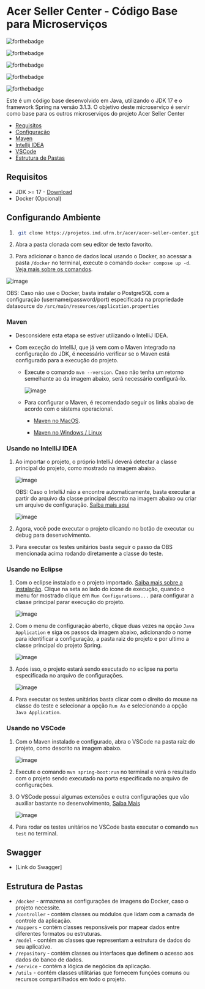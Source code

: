 # Acer Seller Center - Código Base para Microserviços

![forthebadge](https://img.shields.io/badge/Acer-83B81A.svg?style=for-the-badge&logo=Acer&logoColor=white)

![forthebadge](https://img.shields.io/badge/Spring-6DB33F.svg?style=for-the-badge&logo=Spring&logoColor=white)

![forthebadge](https://img.shields.io/badge/Spring%20Boot-6DB33F.svg?style=for-the-badge&logo=Spring-Boot&logoColor=white)

![forthebadge](https://img.shields.io/badge/Apache%20Maven-C71A36.svg?style=for-the-badge&logo=Apache-Maven&logoColor=white)

![forthebadge](https://img.shields.io/badge/PostgreSQL-4169E1.svg?style=for-the-badge&logo=PostgreSQL&logoColor=white)

Este é um código base desenvolvido em Java, utilizando o JDK 17 e o framework Spring na versão 3.1.3. O objetivo deste microserviço é servir como base para os outros microserviços do projeto Acer Seller Center

- [Requisitos](#requisitos)
- [Configuração](#configurando-ambiente)
- [Maven](#maven)
- [Intellij IDEA](#usando-no-intellij-idea)
- [VSCode](#usando-no-vscode)
- [Estrutura de Pastas](#estrutura-de-pastas)

## Requisitos

- JDK >= 17 - [Download](https://jdk.java.net/archive/)
- Docker (Opcional)

## Configurando Ambiente

1. ```sh
    git clone https://projetos.imd.ufrn.br/acer/acer-seller-center.git
   ```

2. Abra a pasta clonada com seu editor de texto favorito.

3. Para adicionar o banco de dados local usando o Docker, ao acessar a pasta `/docker` no terminal, execute o comando `docker compose up -d`. [Veja mais sobre os comandos](https://docs.docker.com/engine/reference/commandline/compose_up).

![image](https://raw.githubusercontent.com/clizioguedes/images/main/ufrn/acer/sellercenter/ms-base/docker-compose.png)

OBS: Caso não use o Docker, basta instalar o PostgreSQL com a configuração (username/password/port) especificada na propriedade datasource do `/src/main/resources/application.properties`

### Maven

- Desconsidere esta etapa se estiver utilizando o IntelliJ IDEA.

- Com exceção do IntelliJ, que já vem com o Maven integrado na configuração do JDK, é necessário verificar se o Maven está configurado para a execução do projeto.

  - Execute o comando `mvn --version`. Caso não tenha um retorno semelhante ao da imagem abaixo, será necessário configurá-lo.

    ![image](https://raw.githubusercontent.com/clizioguedes/images/main/ufrn/acer/sellercenter/ms-base/maven-version.png)

  - Para configurar o Maven, é recomendado seguir os links abaixo de acordo com o sistema operacional.

    - [Maven no MacOS](https://www.digitalocean.com/community/tutorials/install-maven-mac-os).

    - [Maven no Windows / Linux](https://www.baeldung.com/install-maven-on-windows-linux-mac)

### Usando no IntelliJ IDEA

1. Ao importar o projeto, o próprio IntelliJ deverá detectar a classe principal do projeto, como mostrado na imagem abaixo.

   ![image](https://raw.githubusercontent.com/clizioguedes/images/main/ufrn/acer/sellercenter/ms-base/exec-intellij.png)

   OBS: Caso o IntelliJ não a encontre automaticamente, basta executar a partir do arquivo da classe principal descrito na imagem abaixo ou criar um arquivo de configuração. [Saiba mais aqui](https://www.jetbrains.com/help/idea/run-debug-configuration-spring-boot.html)

   ![image](https://raw.githubusercontent.com/clizioguedes/images/main/ufrn/acer/sellercenter/ms-base/exec-class-intellij.png)

2. Agora, você pode executar o projeto clicando no botão de executar ou debug para desenvolvimento.

3. Para executar os testes unitários basta seguir o passo da OBS mencionada acima rodando diretamente a classe do teste.

### Usando no Eclipse

1. Com o eclipse instalado e o projeto importado. [Saiba mais sobre a instalação](https://www3.ntu.edu.sg/home/ehchua/programming/howto/eclipsejava_howto.html). Clique na seta ao lado do icone de execução, quando o menu for mostrado clique em `Run Configurations...` para configurar a classe principal parar execução do projeto.

   ![image](https://raw.githubusercontent.com/clizioguedes/images/main/ufrn/acer/sellercenter/ms-base/eclipse-step-1.png)

2. Com o menu de configuração aberto, clique duas vezes na opção `Java Application` e siga os passos da imagem abaixo, adicionando o nome para identificar a configuração, a pasta raiz do projeto e por ultimo a classe principal do projeto Spring.

   ![image](https://raw.githubusercontent.com/clizioguedes/images/main/ufrn/acer/sellercenter/ms-base/eclipse-step-2.png)

3. Após isso, o projeto estará sendo executado no eclipse na porta especificada no arquivo de configurações.

   ![image](https://raw.githubusercontent.com/clizioguedes/images/main/ufrn/acer/sellercenter/ms-base/eclipse-step-3.png)

4. Para executar os testes unitários basta clicar com o direito do mouse na classe do teste e selecionar a opção `Run As` e selecionando a opção `Java Application`.

### Usando no VSCode

1. Com o Maven instalado e configurado, abra o VSCode na pasta raiz do projeto, como descrito na imagem abaixo.

   ![image](https://raw.githubusercontent.com/clizioguedes/images/main/ufrn/acer/sellercenter/ms-base/vscode-terminal.png)

2. Execute o comando `mvn spring-boot:run` no terminal e verá o resultado com o projeto sendo executado na porta especificada no arquivo de configurações.

3. O VSCode possui algumas extensões e outra configurações que vão auxiliar bastante no desenvolvimento, [Saiba Mais](https://www.notion.so/VSCode-6553d92244ad4be8854201b950cdb40f?pvs=4)

   ![image](https://raw.githubusercontent.com/clizioguedes/images/main/ufrn/acer/sellercenter/ms-base/vscode-terminal-executed.png)

4. Para rodar os testes unitários no VSCode basta executar o comando `mvn test` no terminal.

## Swagger

- [Link do Swagger]

## Estrutura de Pastas

- `/docker` - armazena as configurações de imagens do Docker, caso o projeto necessite.
- `/controller` - contém classes ou módulos que lidam com a camada de controle da aplicação.
- `/mappers` - contém classes responsáveis por mapear dados entre diferentes formatos ou estruturas.
- `/model` - contém as classes que representam a estrutura de dados do seu aplicativo.
- `/repository` - contém classes ou interfaces que definem o acesso aos dados do banco de dados.
- `/service` - contém a lógica de negócios da aplicação.
- `/utils` - contém classes utilitárias que fornecem funções comuns ou recursos compartilhados em todo o projeto.
